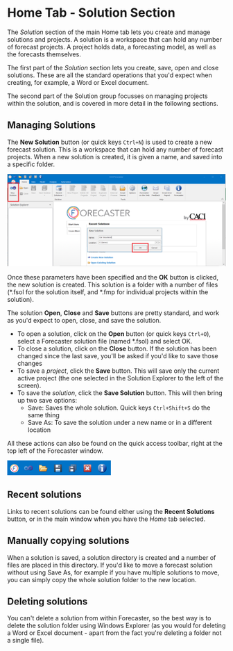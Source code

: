 # Home Tab - Solution Section
The *Solution* section of the main Home tab lets you create and manage solutions and projects.  A solution is a workspace that can hold any number of forecast projects. A project holds data, a forecasting model, as well as the forecasts themselves.


The first part of the *Solution* section lets you create, save, open and close solutions. These are all the standard operations that you'd expect when creating, for example, a Word or Excel document. 

The second part of the Solution group focusses on managing projects within the solution, and is covered in more detail in the following sections.

## Managing Solutions

The **New Solution** button (or quick keys `Ctrl+N`) is used to create a new forecast solution. This is a workspace that can hold any number of forecast projects. When a new solution is created, it is given a name, and saved into a specific folder.  

![New Solution](../Getting-started/imgs/QuickStart_NewSolution.png)

Once these parameters have been specified and the **OK** button is clicked, the new solution is created.  This solution is a folder with a number of files (*.fsol for the solution itself, and *.fmp for individual projects within the solution).
 
The solution **Open**, **Close** and **Save** buttons are pretty standard, and work as you'd expect to open, close, and save the solution.

* To open a solution, click on the **Open** button (or quick keys `Ctrl+O`), select a Forecaster solution file (named *.fsol) and select OK.  
* To close a solution, click on the **Close** button.  If the solution has been changed since the last save, you'll be asked if you'd like to save those changes
* To save a *project*, click the **Save** button.  This will save only the current active project (the one selected in the Solution Explorer to the left of the screen). 
* To save the *solution*, click the **Save Solution** button.  This will then bring up two save options:
    * Save:  Saves the whole solution. Quick keys `Ctrl+Shift+S` do the same thing
    * Save As: To save the solution under a new name or in a different location
 

All these actions can also be found on the quick access toolbar, right at the top left of the Forecaster window.

![Quick Access Toolbar](../Getting-started/imgs/Solution_QuickAccessToolbar.png)

## Recent solutions

Links to recent solutions can be found either using the **Recent Solutions** button, or in the main window when you have the *Home* tab selected.  

## Manually copying solutions
When a solution is saved, a solution directory is created and a number of files are placed in this directory.  If you'd like to move a forecast solution without using Save As, for example if you have multiple solutions to move, you can simply copy the whole solution folder to the new location.

## Deleting solutions
You can't delete a solution from within Forecaster, so the best way is to delete the solution folder using Windows Explorer (as you would for deleting a Word or Excel document - apart from the fact you're deleting a folder not a single file).



